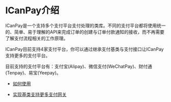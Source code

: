 # ICanPay介绍

ICanPay是一个支持多个支付平台支付处理的类库。不同的支付平台都将使用统一的、简单、易于理解的API来完成订单的创建与订单付款通知的接收，而不再需要了解支付流程相关的工作原理。

ICanPay目前支持4家支付平台，你可以通过继承支付基类与支付接口让ICanPay支持更多的支付平台。

目前支持的支付平台有：支付宝(Alipay)、微信支付(WeChatPay)、财付通(Tenpay)、易宝(Yeepay)。

 * [如何使用](https://github.com/hiihellox10/icanpay/wiki/Getting-started)

 * [实现基类支持更多支付网关](https://github.com/hiihellox10/icanpay/wiki/Implement-a-new-gateway)
